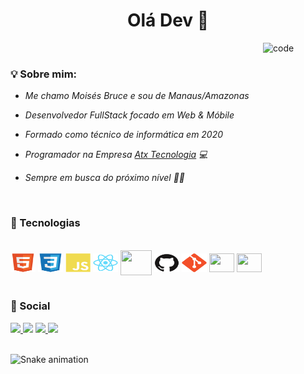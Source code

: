   <h1 align="center" >Olá Dev  👋</h1>
  
  <div>
    <img src="https://i.pinimg.com/originals/e4/26/70/e426702edf874b181aced1e2fa5c6cde.gif" alt="code" margin-top="20px" align="right" min-width="100px" max-width="100px" width="100px">
  </div>
 
  <br>
  
### 💡 Sobre mim: 

  - *Me chamo Moisés Bruce e sou de Manaus/Amazonas*
  
  - *Desenvolvedor FullStack focado em Web & Móbile*
  
  - *Formado como técnico de informática em 2020* 
  
  - *Programador na Empresa [Atx Tecnologia](http://www.atxsolucoes.com/site/) 💻*
  
  - *Sempre em busca do próximo nível 👨‍💻* 
 
 <br>
 
### :rocket: Tecnologias 
 <div style="display: inline_block"><br>
 
  <img align="center"  height="30" width="40" src="https://raw.githubusercontent.com/devicons/devicon/master/icons/html5/html5-original.svg">
  <img align="center"  height="30" width="40" src="https://raw.githubusercontent.com/devicons/devicon/master/icons/css3/css3-original.svg"> 
  <img align="center"  height="30" width="40" src="https://raw.githubusercontent.com/devicons/devicon/master/icons/javascript/javascript-plain.svg">
  <img align="center" height="30" width="40" src="https://raw.githubusercontent.com/devicons/devicon/master/icons/react/react-original.svg">
  <img align="center" height="40" width="50" src="https://cdn.jsdelivr.net/gh/devicons/devicon/icons/php/php-plain.svg">
  <img align="center"  height="30" width="40" src="https://raw.githubusercontent.com/devicons/devicon/master/icons/github/github-original.svg">
  <img align="center"  height="30" width="40" src="https://raw.githubusercontent.com/devicons/devicon/master/icons/git/git-original.svg">
  <img align="center"  height="30" width="40" src="https://cdn.jsdelivr.net/gh/devicons/devicon/icons/bootstrap/bootstrap-plain-wordmark.svg" />
 <img align="center"  height="30" width="40" src="https://cdn.jsdelivr.net/gh/devicons/devicon/icons/mysql/mysql-original-wordmark.svg" />
</div>
  
  
  <br>

### :speech_balloon: Social

 <div> 
   <a href="https://instagram.com/moises.bruce__" target="_blank"><img src="https://img.shields.io/badge/-Instagram-%23E4405F?style=for-the-badge&logo=instagram&logoColor=white"         target="_blank">
   </a>
   <a href = "mailto:moises.bruce123@gmail.com"><img src="https://img.shields.io/badge/-Gmail-%23333?style=for-the-badge&logo=gmail&logoColor=white" target="_blank"></a>
   <a href="https://www.linkedin.com/in/moises-bruce" target="_blank"><img src="https://img.shields.io/badge/-LinkedIn-%230077B5?style=for-the-badge&logo=linkedin&logoColor=white"       target="_blank">
   </a> 
   <a href="https://bit.ly/3txZ1eg" target="_blank"><img src="https://img.shields.io/badge/WhatsApp-25D366?style=for-the-badge&logo=whatsapp&logoColor=white" target="_blank">      </a>
</div>
  
 <br>
  
 ![Snake animation](https://github.com/Moises-Bruce/Moises-Bruce/blob/output/github-contribution-grid-snake.svg)
 
